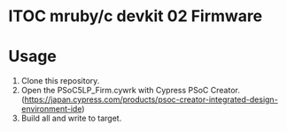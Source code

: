# ITOC mruby/c devkit 02 Firmware

# Usage

1. Clone this repository.
2. Open the PSoC5LP_Firm.cywrk with Cypress PSoC Creator. (https://japan.cypress.com/products/psoc-creator-integrated-design-environment-ide)
3. Build all and write to target.
